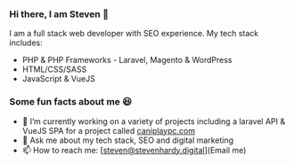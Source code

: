 ### Hi there, I am Steven 👋

I am a full stack web developer with SEO experience. My tech stack includes:
- PHP & PHP Frameworks - Laravel, Magento & WordPress
- HTML/CSS/SASS
- JavaScript & VueJS

### Some fun facts about me 😆

- 🔭 I’m currently working on a variety of projects including a laravel API & VueJS SPA for a project called [caniplaypc.com](https://caniplaypc.com)
- 💬 Ask me about my tech stack, SEO and digital marketing
- 📫 How to reach me: [steven@stevenhardy.digital](Email me)

<!--
**stevenhardy-digital/stevenhardy-digital** is a ✨ _special_ ✨ repository because its `README.md` (this file) appears on your GitHub profile.

Here are some ideas to get you started:

- 🔭 I’m currently working on ...
- 🌱 I’m currently learning ...
- 👯 I’m looking to collaborate on ...
- 🤔 I’m looking for help with ...
- 💬 Ask me about ...
- 📫 How to reach me: ...
- 😄 Pronouns: ...
- ⚡ Fun fact: ...
-->
